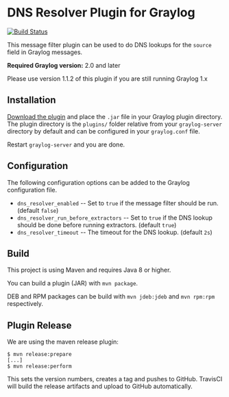DNS Resolver Plugin for Graylog
===============================

[![Build Status](https://travis-ci.org/Graylog2/graylog-plugin-dnsresolver.svg)](https://travis-ci.org/Graylog2/graylog-plugin-dnsresolver)

This message filter plugin can be used to do DNS lookups for the `source` field in Graylog messages.

**Required Graylog version:** 2.0 and later

Please use version 1.1.2 of this plugin if you are still running Graylog 1.x

## Installation

[Download the plugin](https://github.com/Graylog2/graylog-plugin-dnsresolver/releases)
and place the `.jar` file in your Graylog plugin directory. The plugin directory
is the `plugins/` folder relative from your `graylog-server` directory by default
and can be configured in your `graylog.conf` file.

Restart `graylog-server` and you are done.

## Configuration

The following configuration options can be added to the Graylog configuration file.

* `dns_resolver_enabled` -- Set to `true` if the message filter should be run. (default `false`)
* `dns_resolver_run_before_extractors` -- Set to `true` if the DNS lookup should be done before running extractors. (default `true`)
* `dns_resolver_timeout` -- The timeout for the DNS lookup. (default `2s`)

## Build

This project is using Maven and requires Java 8 or higher.

You can build a plugin (JAR) with `mvn package`.

DEB and RPM packages can be build with `mvn jdeb:jdeb` and `mvn rpm:rpm` respectively.

## Plugin Release

We are using the maven release plugin:

```
$ mvn release:prepare
[...]
$ mvn release:perform
```

This sets the version numbers, creates a tag and pushes to GitHub. TravisCI will build the release artifacts and upload to GitHub automatically.
